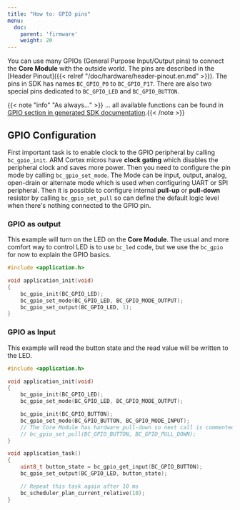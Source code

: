 ```yaml
---
title: "How to: GPIO pins"
menu:
  doc:
    parent: 'firmware'
    weight: 20
---
```


You can use many GPIOs (General Purpose Input/Output pins) to connect the **Core Module** with the outside world.
The pins are described in the [Header Pinout]({{< relref "/doc/hardware/header-pinout.en.md" >}}). The pins in SDK has names `BC_GPIO_P0` to `BC_GPIO_P17`. There are also two special pins dedicated to `BC_GPIO_LED` and `BC_GPIO_BUTTON`.

{{< note "info" "As always..." >}}
... all available functions can be found in [GPIO section in generated SDK documentation](https://sdk.bigclown.com/group__bc__gpio.html).{{< /note >}}


## GPIO Configuration ##

First important task is to enable clock to the GPIO peripheral by calling `bc_gpio_init`. ARM Cortex micros have **clock gating** which disables the peripheral clock and saves more power. Then you need to configure the pin mode by calling `bc_gpio_set_mode`. The Mode can be input, output, analog, open-drain or alternate mode which is used when configuring UART or SPI peripheral. Then it is possible to configure internal **pull-up** or **pull-down** resistor by calling `bc_gpio_set_pull` so can define the default logic level when there's nothing connected to the GPIO pin.

### GPIO as output

This example will turn on the LED on the **Core Module**. The usual and more comfort way to control LED is to use `bc_led` code, but we use the `bc_gpio` for now to explain the GPIO basics.

```c
#include <application.h>

void application_init(void)
{
    bc_gpio_init(BC_GPIO_LED);
    bc_gpio_set_mode(BC_GPIO_LED, BC_GPIO_MODE_OUTPUT);
    bc_gpio_set_output(BC_GPIO_LED, 1);
}
```

### GPIO as Input

This example will read the button state and the read value will be written to the LED.

```c
#include <application.h>

void application_init(void)
{
    bc_gpio_init(BC_GPIO_LED);
    bc_gpio_set_mode(BC_GPIO_LED, BC_GPIO_MODE_OUTPUT);

    bc_gpio_init(BC_GPIO_BUTTON);
    bc_gpio_set_mode(BC_GPIO_BUTTON, BC_GPIO_MODE_INPUT);
    // The Core Module has hardware pull-down so next call is commented
    // bc_gpio_set_pull(BC_GPIO_BUTTON, BC_GPIO_PULL_DOWN);
}

void application_task()
{
    uint8_t button_state = bc_gpio_get_input(BC_GPIO_BUTTON);
    bc_gpio_set_output(BC_GPIO_LED, button_state);

    // Repeat this task again after 10 ms
    bc_scheduler_plan_current_relative(10);
}
```
